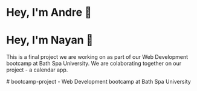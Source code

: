 <h1>Hey, I'm Andre 👋 </h1>
<h1>Hey, I'm Nayan 👋 </h1>
<p>This is a final project we are working on as part of our Web Development bootcamp at Bath Spa University. We are colaborating together on our project - a calendar app.</p>
# bootcamp-project - Web Development bootcamp at Bath Spa University

